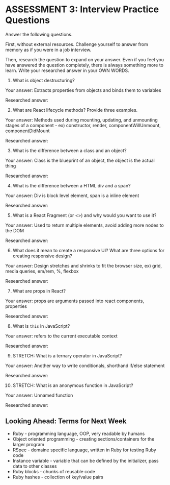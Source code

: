 # ASSESSMENT 3: Interview Practice Questions

Answer the following questions.

First, without external resources. Challenge yourself to answer from memory as if you were in a job interview.

Then, research the question to expand on your answer. Even if you feel you have answered the question completely, there is always something more to learn. Write your researched answer in your OWN WORDS.


1. What is object destructuring?

  Your answer: Extracts properties from objects and binds them to variables

  Researched answer:



2. What are React lifecycle methods? Provide three examples.

  Your answer: Methods used during mounting, updating, and unmounting stages of a component - ex) constructor, render, componentWillUnmount, componentDidMount

  Researched answer:



3. What is the difference between a class and an object?

  Your answer: Class is the blueprint of an object, the object is the actual thing

  Researched answer:



4. What is the difference between a HTML div and a span?

  Your answer: Div is block level element, span is a inline element

  Researched answer:



5. What is a React Fragment (or <>) and why would you want to use it?

  Your answer: Used to return multiple elements, avoid adding more nodes to the DOM

  Researched answer:



6. What does it mean to create a responsive UI? What are three options for creating responsive design?

  Your answer: Design stretches and shrinks to fit the browser size, ex) grid, media queries, em/rem, %, flexbox

  Researched answer:



7. What are props in React?

  Your answer: props are arguments passed into react components, properties

  Researched answer:



8. What is `this` in JavaScript?

  Your answer: refers to the current executable context

  Researched answer:



9. STRETCH: What is a ternary operator in JavaScript?

  Your answer: Another way to write conditionals, shorthand if/else statement

  Researched answer:



10. STRETCH: What is an anonymous function in JavaScript?

  Your answer: Unnamed function

  Researched answer:



## Looking Ahead: Terms for Next Week
- Ruby - programming language, OOP, very readable by humans
- Object oriented programming - creating sections/containers for the larger program
- RSpec - domaine specific language, written in Ruby for testing Ruby code
- Instance variable - variable that can be defined by the initializer, pass data to other classes
- Ruby blocks - chunks of reusable code
- Ruby hashes - collection of key/value pairs
